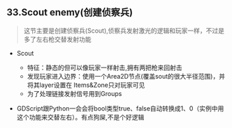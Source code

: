 ## 33.Scout enemy(创建侦察兵)
> 这节主要是创建侦察兵(Scout),侦察兵发射激光的逻辑和玩家一样，不过是多了左右枪交替发射功能
- Scout
    - 特征：静态的但可以像玩家一样射击,拥有两把枪来回射击
    - 发现玩家进入边界：使用一个Area2D节点(覆盖sout的很大半径范围)，并将其layer设置在 Items&Zone只对玩家可见
    - 为了处理链接发射信号用到Groups

- GDScript跟Python一会会将bool类型true、false自动转换成1、0（实例中用这个功能来交替左右）。有点狗屎,不是个好逻辑